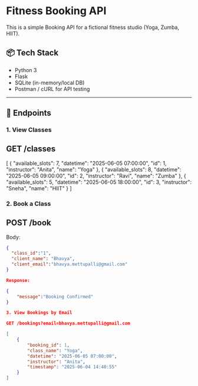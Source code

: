 # Fitness Booking API

This is a simple Booking API for a fictional fitness studio (Yoga, Zumba, HIIT).

## 📦 Tech Stack

- Python 3
- Flask
- SQLite (in-memory/local DB)
- Postman / cURL for API testing

---

## 📌 Endpoints

### 1. View Classes

## GET /classes

[
    {
        "available_slots": 7,
        "datetime": "2025-06-05 07:00:00",
        "id": 1,
        "instructor": "Anita",
        "name": "Yoga"
    },
    {
        "available_slots": 8,
        "datetime": "2025-06-05 09:00:00",
        "id": 2,
        "instructor": "Ravi",
        "name": "Zumba"
    },
    {
        "available_slots": 5,
        "datetime": "2025-06-05 18:00:00",
        "id": 3,
        "instructor": "Sneha",
        "name": "HIIT"
    }
]
### 2. Book a Class

## POST /book

Body:
```json
{
  "class_id":"1",
  "client_name": "Bhavya",
  "client_email":"bhavya.mettupalli@gmail.com"
}

Response:

{
    "message":"Booking Confirmed"
}

3. View Bookings by Email

GET /bookings?email=bhavya.mettupalli@gmail.com

[
    {
        "booking_id": 1,
        "class_name": "Yoga",
        "datetime": "2025-06-05 07:00:00",
        "instructor": "Anita",
        "timestamp": "2025-06-04 14:40:55"
    }
]    
